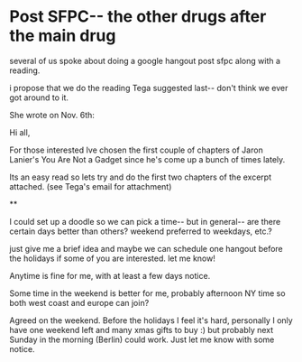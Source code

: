 # Post SFPC-- the other drugs after the main drug

several of us spoke about doing a google hangout post sfpc along with a reading.

i propose that we do the reading Tega suggested last-- don't think we ever got around to it.

She wrote on Nov. 6th:

Hi all, 

For those interested Ive chosen the first couple of chapters of Jaron Lanier's You Are Not a Gadget since he's come up a bunch of times lately. 

Its an easy read so lets try and do the first two chapters of the excerpt attached. (see Tega's email for attachment)

**

I could set up a doodle so we can pick a time-- but in general-- are there certain days better than others? weekend preferred to weekdays, etc.?

just give me a brief idea and maybe we can schedule one hangout before the holidays if some of you are interested. let me know!

Anytime is fine for me, with at least a few days notice.

Some time in the weekend is better for me, probably afternoon NY time so both west coast and europe can join?

Agreed on the weekend. Before the holidays I feel it's hard, personally I only have one weekend left and many xmas gifts to buy :) but probably next Sunday in the morning (Berlin) could work. Just let me know with some notice.